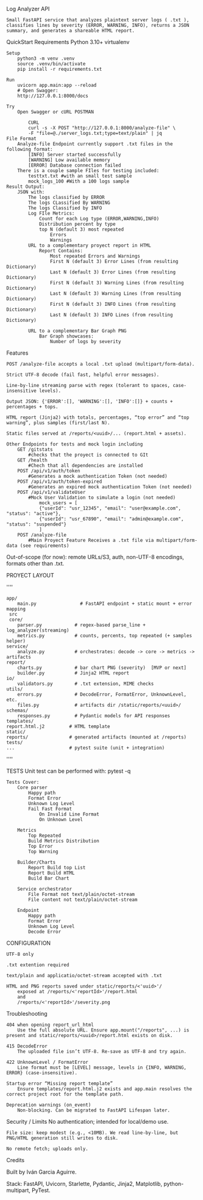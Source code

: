 Log Analyzer API

    Small FastAPI service that analyzes plaintext server logs ( .txt ), classifies lines by severity (ERROR, WARNING, INFO), returns a JSON summary, and generates a shareable HTML report.

QuickStart
    Requirements
        Python 3.10+
        virtualenv

    Setup
        python3 -m venv .venv
        source .venv/bin/activate
        pip install -r requirements.txt

    Run
        uvicorn app.main:app --reload
        # Open Swagger: 
        http://127.0.0.1:8000/docs

    Try
        Open Swagger or cURL POSTMAN

            CURL
            curl -s -X POST "http://127.0.0.1:8000/analyze-file" \
            -F "file=@./server_logs.txt;type=text/plain" | jq
    File Format
        Analyze-file Endpoint currently support .txt files in the following format:
            [INFO] Server started successfully
            [WARNING] Low available memory
            [ERROR] Database connection failed
        There is a couple sample FIles for testing included:
            testtxt.txt #with an small test sample
            mock_logs_100 #With a 100 logs sample
    Result Output:
        JSON with:
            The logs classified by ERROR
            The logs CLassified By WARNING
            The logs Classified by INFO
            Log FIle Metrics:
                Count for each Log type (ERROR,WARNING,INFO)
                Distribution percent by type
                top N (default 3) most repeated
                    Errors
                    Warnings
            URL to a complementary proyect report in HTML
                Report Contains:
                    Most repeated Errors and Warnings
                    First N (default 3) Error Lines (from resulting Dictionary)
                    Last N (default 3) Error Lines (from resulting Dictionary)
                    First N (default 3) Warning Lines (from resulting Dictionary)
                    Last N (default 3) Warning Lines (from resulting Dictionary)
                    First N (default 3) INFO Lines (from resulting Dictionary)
                    Last N (default 3) INFO Lines (from resulting Dictionary)

            URL to a complementary Bar Graph PNG 
                Bar Graph showcases:
                    Number of logs by severity


Features

    POST /analyze-file accepts a local .txt upload (multipart/form-data).

    Strict UTF-8 decode (fail fast, helpful error messages).

    Line-by-line streaming parse with regex (tolerant to spaces, case-insensitive levels).

    Output JSON: {'ERROR':[], 'WARNING':[], 'INFO':[]} + counts + percentages + tops.

    HTML report (Jinja2) with totals, percentages, “top error” and “top warning”, plus samples (first/last N).

    Static files served at /reports/<uuid>/... (report.html + assets).

    Other Endpoints for tests and mock login including
        GET /gitstats
            #checks that the proyect is connected to GIt
        GET /health
            #Chech that all dependencies are installed
        POST /api/v1/auth/token
            #Generates a mock authentication Token (not needed)
        POST /api/v1/auth/token-expired
            #Generates an expired mock authentication Token (not needed)
        POST /api/v1/validateUser
            #Mock User Validation to simulate a login (not needed)
                mock_users = [
                {"userId": "usr_12345", "email": "user@example.com", "status": "active"},
                {"userId": "usr_67890", "email": "admin@example.com", "status": "suspended"}
                ]
        POST /analyze-file
            #Main Proyect Feature Receives a .txt file via multipart/form-data (see requirements)


Out-of-scope (for now): remote URLs/S3, auth, non-UTF-8 encodings, formats other than .txt.

PROYECT LAYOUT

''''

    app/
        main.py                # FastAPI endpoint + static mount + error mapping
     src
     core/
        parser.py            # regex-based parse_line + log_analyzer(streaming)
        metrics.py           # counts, percents, top repeated (+ samples helper)
    service/
        analyze.py           # orchestrates: decode -> core -> metrics -> artifacts
    report/
        charts.py            # bar chart PNG (severity)  [MVP or next]
        builder.py           # Jinja2 HTML report
    io/
        validators.py        # .txt extension, MIME checks
    utils/
        errors.py            # DecodeError, FormatError, UnknownLevel, etc.
        files.py             # artifacts dir /static/reports/<uuid>/
    schemas/
        responses.py         # Pydantic models for API responses
    templates/
    report.html.j2         # HTML template
    static/
    reports/               # generated artifacts (mounted at /reports)
    tests/
    ...                    # pytest suite (unit + integration)
    
''''    

TESTS
    Unit test can be performed with:
    pytest -q

    Tests Cover: 
        Core parser
            Happy path
            Format Error
            Unknown Log Level
            Fail Fast Format
                On Invalid Line Format
                On Unknown Level

        Metrics 
            Top Repeated
            Build Metrics Distribution
            Top Error
            Top Warning

        Builder/Charts 
            Report Build top List
            Report Build HTML
            Build Bar Chart

        Service orchestrator
            File Format not text/plain/octet-stream
            File content not text/plain/octet-stream

        Endpoint
            Happy path
            Format Error
            Unknown Log Level
            Decode Error

CONFIGURATION

    UTF-8 only

    .txt extention required

    text/plain and applicatio/octet-stream accepted with .txt

    HTML and PNG reports saved under static/reports/<'uuid>'/ 
        exposed at /reports/<'reportId>'/report.html 
        and 
        /reports/<'reportId>'/severity.png

Troubleshooting

    404 when opening report_url_html
        Use the full absolute URL. Ensure app.mount("/reports", ...) is present and static/reports/<uuid>/report.html exists on disk.

    415 DecodeError
        The uploaded file isn’t UTF-8. Re-save as UTF-8 and try again.

    422 UnknownLevel / FormatError
        Line format must be [LEVEL] message, levels in {INFO, WARNING, ERROR} (case-insensitive).

    Startup error “Missing report template”
        Ensure templates/report.html.j2 exists and app.main resolves the correct project root for the template path.

    Deprecation warnings (on_event)
        Non-blocking. Can be migrated to FastAPI Lifespan later.

Security / Limits
    No authentication; intended for local/demo use.

    File size: keep modest (e.g., <10MB). We read line-by-line, but PNG/HTML generation still writes to disk.

    No remote fetch; uploads only.


Credits

Built by Iván Garcia Aguirre.

Stack: FastAPI, Uvicorn, Starlette, Pydantic, Jinja2, Matplotlib, python-multipart, PyTest.
